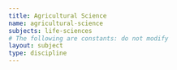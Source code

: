 ```yaml
---
title: Agricultural Science
name: agricultural-science
subjects: life-sciences
# The following are constants: do not modify
layout: subject
type: discipline
---
```

